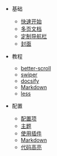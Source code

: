 * 基础
  * [快速开始](zh-cn/quickstart.md)
  * [多页文档](zh-cn/more-pages.md)
  * [定制导航栏](zh-cn/custom-navbar.md)
  * [封面](zh-cn/cover.md)

* 教程
  * [better-scroll](zh-cn/betterScroll/example.md)
  * [swiper](zh-cn/swiper/swiper.md)
  * [docsify](zh-cn/docsify/docsify.md)
  * [Markdown](zh-cn/markdown/markdown.md)
  * [less](zh-cn/less/less.md)

* 配置
  * [配置项](zh-cn/configuration.md)
  * [主题](zh-cn/themes.md)
  * [使用插件](zh-cn/plugins.md)
  * [Markdown](zh-cn/markdown/markdown.md)
  * [代码高亮](zh-cn/language-highlight.md)